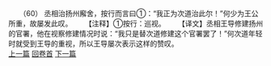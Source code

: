 　　（60） 丞相治扬州廨舍，按行而言曰①：“我正为次道治此尔！”何少为王公所重，故屡发此叹。
　　【注释】①按行：巡视。
　　【译文】丞相王导修建扬州的官署，他在视察修建情况时说：“我只是替次道修建这个官署罢了！”何次道年轻时就受到王导的重视，所以王导屡次表示这样的赞叹。
<br>[上一篇](08_059) [回卷首](08_000) [下一篇](08_061)

